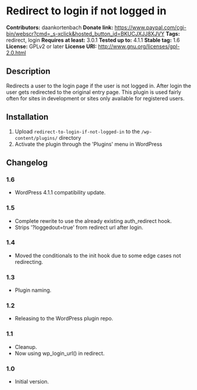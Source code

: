 # Redirect to login if not logged in #

**Contributors:** daankortenbach
**Donate link:** https://www.paypal.com/cgi-bin/webscr?cmd=_s-xclick&hosted_button_id=BKUCJXJJ8XJVY
**Tags:** redirect, login
**Requires at least:** 3.0.1
**Tested up to:** 4.1.1
**Stable tag:** 1.6
**License:** GPLv2 or later
**License URI:** http://www.gnu.org/licenses/gpl-2.0.html

## Description ##

Redirects a user to the login page if the user is not logged in. After login the user gets redirected to the original entry page. This plugin is used fairly often for sites in development or sites only available for registered users.

## Installation ##

1. Upload `redirect-to-login-if-not-logged-in` to the `/wp-content/plugins/` directory
1. Activate the plugin through the 'Plugins' menu in WordPress

## Changelog ##

### 1.6 ###
* WordPress 4.1.1 compatibility update.

### 1.5 ###
* Complete rewrite to use the already existing auth_redirect hook.
* Strips '?loggedout=true' from redirect url after login.

### 1.4 ###
* Moved the conditionals to the init hook due to some edge cases not redirecting.

### 1.3 ###
* Plugin naming.

### 1.2 ###
* Releasing to the WordPress plugin repo.

### 1.1 ###
* Cleanup.
* Now using wp_login_url() in redirect.

### 1.0 ###
* Initial version.